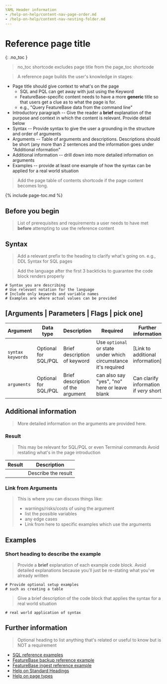 ```yaml
---
YAML Header information
- /help-on-help/content-nav-page-order.md
- /help-on-help/content-nav-nesting-folder.md
---
```


# Reference page title
{: .no_toc }
>no_toc shortcode excludes page title from the page_toc shortcode

>A reference page builds the user's knowledge in stages:
* Page title should give context to what's on the page
  * SQL and PQL can get away with just using the Keyword
  * FeatureBase-specific content needs to have a more **generic** title so that users get a clue as to what the page is for.
  * e.g., "Query FeatureBase data from the command line"
* Introductory paragraph -- Give the reader a **brief** explanation of the purpose and context in which the content is relevant. Provide detail below
* Syntax -- Provide syntax to give the user a grounding in the structure and order of arguments
* Arguments -- Table of arguments and descriptions. Descriptions should be short (any more than 2 sentences and the information goes under "Additional nformation"
* Additional information -- drill down into more detailed information on arguments
* Examples -- provide at least one example of how the syntax can be applied for a real world situation

> Add the page table of contents shortcode if the page content becomes long.

{% include page-toc.md %}


## Before you begin

> List of prerequisites and requirements a user needs to have met **before** attempting to use the reference content

## Syntax

> Add a relevant prefix to the heading to clarify what's going on.
> e.g., DDL Syntax for SQL pages

> Add the language after the first 3 backticks to guarantee the code block renders properly

```
# Syntax you are describing
# Use relevant notation for the language
# Include only keywords and variable names
# Examples are where actual values can be provided
```

## [Arguments | Parameters | Flags | pick one]

| Argument | Data type | Description | Required | Further information |
|---|---|---|---|---|
| `syntax keywords`| Optional for SQL/PQL | Brief description of keyword | Use `optional` or state under which circumstance it's required | [Link to additional information] |
| `arguments` | Optional for SQL/PQL | Brief description of the argument | can also say "yes", "no" here or leave blank | Can clarify information if *very* short |

## Additional information

> More detailed information on the arguments are provided here.

### Result

> This may be relevant for SQL/PQL or even Terminal commands
> Avoid restating what's in the page introduction

| Result | Description |
|---|---|
| <specify the result> | Describe the result |

### Link from Arguments

> This is where you can discuss things like:
> * warnings/risks/costs of using the argument
> * list the possible variables
> * any edge cases
> * Link from here to specific examples which use the arguments

## Examples

### Short heading to describe the example

> Provide a **brief** explanation of each example code block.
> Avoid detailed explanations because you'll just be re-stating what you've already written

```
# Provide optional setup examples
# such as creating a table
```

>Give a brief description of the code block that applies the syntax for a real world situation

```
# real world application of syntax
```

## Further information

> Optional heading to list anything that's related or useful to know but is NOT a requirement

* [SQL reference examples](/docs/sql-guide/sql-guide-home)
* [FeatureBase backup reference example](/docs/community/com-config/com-config-backup)
* [FeatureBase ingest reference example](/docs/community/com-ingest/com-ingest-flags-csv)
* [Help on Standard Headings](/help-on-help/style-guide/standard-headings)
* [Help on page types](/help-on-help/style-guide/page-purpose-layout)
